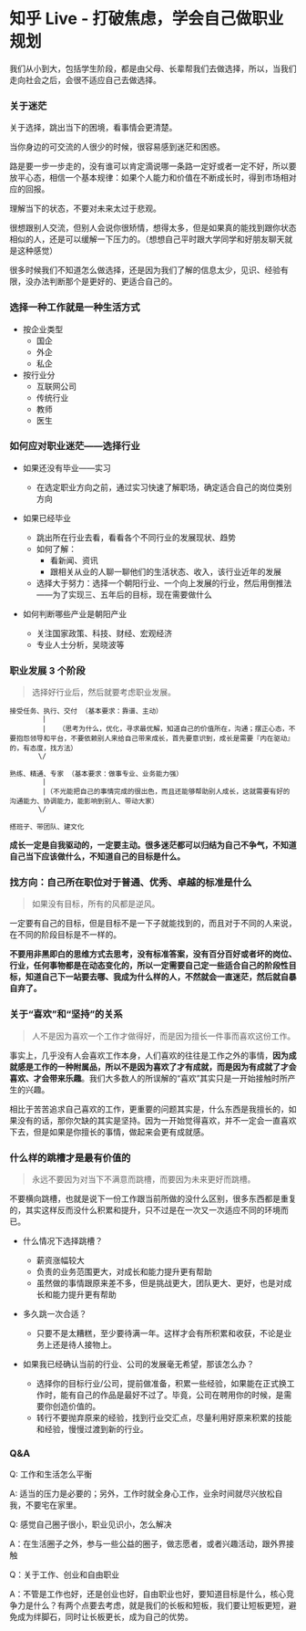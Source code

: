 # 知乎 Live - 打破焦虑，学会自己做职业规划

我们从小到大，包括学生阶段，都是由父母、长辈帮我们去做选择，所以，当我们走向社会之后，会很不适应自己去做选择。


### 关于迷茫
关于选择，跳出当下的困境，看事情会更清楚。

当你身边的可交流的人很少的时候，很容易感到迷茫和困惑。

路是要一步一步走的，没有谁可以肯定滴说哪一条路一定好或者一定不好，所以要放平心态，相信一个基本规律：如果个人能力和价值在不断成长时，得到市场相对应的回报。

理解当下的状态，不要对未来太过于悲观。


很想跟别人交流，但别人会说你很矫情，想得太多，但是如果真的能找到跟你状态相似的人，还是可以缓解一下压力的。（想想自己平时跟大学同学和好朋友聊天就是这种感觉）


很多时候我们不知道怎么做选择，还是因为我们了解的信息太少，见识、经验有限，没办法判断那个是更好的、更适合自己的。


### 选择一种工作就是一种生活方式

- 按企业类型
  - 国企
  - 外企
  - 私企
- 按行业分
  - 互联网公司
  - 传统行业
  - 教师
  - 医生

  
### 如何应对职业迷茫——选择行业

- 如果还没有毕业——实习
  - 在选定职业方向之前，通过实习快速了解职场，确定适合自己的岗位类别方向
   
- 如果已经毕业
  - 跳出所在行业去看，看看各个不同行业的发展现状、趋势
  - 如何了解：
     - 看新闻、资讯
     - 跟相关从业的人聊一聊他们的生活状态、收入，该行业近年的发展
  - 选择大于努力：选择一个朝阳行业、一个向上发展的行业，然后用倒推法——为了实现三、五年后的目标，现在需要做什么


- 如何判断哪些产业是朝阳产业
  - 关注国家政策、科技、财经、宏观经济
  - 专业人士分析，吴晓波等

  
### 职业发展 3 个阶段

> 选择好行业后，然后就要考虑职业发展。

```
接受任务、执行、交付 （基本要求：靠谱、主动）
		|
		|   （思考为什么，优化，寻求最优解，知道自己的价值所在，沟通；摆正心态，不要抱怨领导和平台，不要依赖别人来给自己带来成长，首先要意识到，成长是需要『内在驱动』的，有态度，找方法）
	   \/

熟练、精通、专家 （基本要求：做事专业、业务能力强）
		|
		|（不光能把自己的事情完成的很出色，而且还能够帮助别人成长，这就需要有好的沟通能力、协调能力，能影响到别人、带动大家）
	   \/

搭班子、带团队、建文化
```

**成长一定是自我驱动的，一定要主动。很多迷茫都可以归结为自己不争气，不知道自己当下应该做什么，不知道自己的目标是什么。**


### 找方向：自己所在职位对于普通、优秀、卓越的标准是什么

> 如果没有目标，所有的风都是逆风。

一定要有自己的目标，但是目标不是一下子就能找到的，而且对于不同的人来说，在不同的阶段目标是不一样的。

**不要用非黑即白的思维方式去思考，没有标准答案，没有百分百好或者坏的岗位、行业，任何事物都是在动态变化的，所以一定需要自己定一些适合自己的阶段性目标，知道自己下一站要去哪、我成为什么样的人，不然就会一直迷茫，然后就自暴自弃了。**


### 关于“喜欢”和“坚持”的关系


> 人不是因为喜欢一个工作才做得好，而是因为擅长一件事而喜欢这份工作。

事实上，几乎没有人会喜欢工作本身，人们喜欢的往往是工作之外的事情，**因为成就感是工作的一种附属品，所以不是因为喜欢了才有成就，而是因为有成就了才会喜欢、才会带来乐趣**。我们大多数人的所误解的“喜欢”其实只是一开始接触时所产生的兴趣。

相比于苦苦追求自己喜欢的工作，更重要的问题其实是，什么东西是我擅长的，如果没有的话，那你欠缺的其实是坚持。因为一开始觉得喜欢，并不一定会一直喜欢下去，但是如果是你擅长的事情，做起来会更有成就感。



### 什么样的跳槽才是最有价值的

> 永远不要因为对当下不满意而跳槽，而要因为未来更好而跳槽。

不要横向跳槽，也就是说下一份工作跟当前所做的没什么区别，很多东西都是重复的，其实这样反而没什么积累和提升，只不过是在一次又一次适应不同的环境而已。

- 什么情况下选择跳槽？
  - 薪资涨幅较大
  - 负责的业务范围更大，对成长和能力提升更有帮助
  - 虽然做的事情跟原来差不多，但是挑战更大，团队更大、更好，也是对成长和能力提升更有帮助

- 多久跳一次合适？
  - 只要不是太糟糕，至少要待满一年。这样才会有所积累和收获，不论是业务上还是待人接物上。

- 如果我已经确认当前的行业、公司的发展毫无希望，那该怎么办？
  - 选择你的目标行业/公司，提前做准备，积累一些经验，如果能在正式换工作时，能有自己的作品是最好不过了。毕竟，公司在聘用你的时候，是需要你创造价值的。
  - 转行不要抛弃原来的经验，找到行业交汇点，尽量利用好原来积累的技能和经验，慢慢过渡到新的行业。


### Q&A

Q: 工作和生活怎么平衡

A: 适当的压力是必要的；另外，工作时就全身心工作，业余时间就尽兴放松自我，不要宅在家里。

Q: 感觉自己圈子很小，职业见识小，怎么解决

A：在生活圈子之外，参与一些公益的圈子，做志愿者，或者兴趣活动，跟外界接触

Q：关于工作、创业和自由职业

A：不管是工作也好，还是创业也好，自由职业也好，要知道目标是什么，核心竞争力是什么？有两个点要去考虑，就是我们的长板和短板，我们要让短板更短，避免成为绊脚石，同时让长板更长，成为自己的优势。

